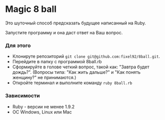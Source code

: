 # Magic 8 ball
Это шуточный способ предсказать будущее написанный на Ruby.

Запустите программу и она даст ответ на Ваш вопрос.

### Для этого
- Клонируте репозиторий
`git clone git@github.com:fixel92/8ball.git`.
- Перейдите в папку с программой 8ball.rb
- Сформируйте в голове четкий вопрос, такой как: "Завтра будет дождь?". (Вопросы типа: "Как жить дальше?" и "Как понять женщину?" не принимаются.)
- Откройте терминал и выполните команду `ruby 8ball.rb`

### Зависимости
- Ruby - версии не менее 1.9.2
- ОС Windows, Linux или Mac

